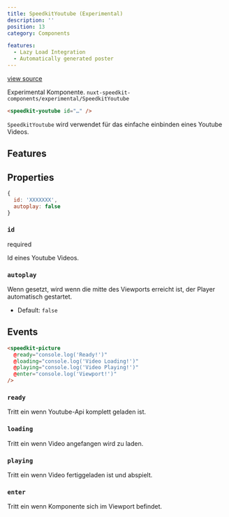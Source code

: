 ```yaml
---
title: SpeedkitYoutube (Experimental)
description: ''
position: 13
category: Components

features:
  - Lazy Load Integration
  - Automatically generated poster
---
```


[view source](https://github.com/GrabarzUndPartner/nuxt-speedkit/blob/main/lib/components/experimental/SpeedkitYoutube.vue)

<alert type="warning">Experimental Komponente. `nuxt-speedkit-components/experimental/SpeedkitYoutube`</alert>


```html
<speedkit-youtube id="…" />
```

`SpeedkitYoutube` wird verwendet für das einfache einbinden eines Youtube Videos.

## Features

<list :items="features"></list>

## Properties


```js
{
  id: 'XXXXXXX',
  autoplay: false
}
```

### `id`

<badge>required</badge>

Id eines Youtube Videos.


### `autoplay`

Wenn gesetzt, wird wenn die mitte des Viewports erreicht ist, der Player automatisch gestartet.

- Default: `false`

## Events

```html
<speedkit-picture 
  @ready="console.log('Ready!')" 
  @loading="console.log('Video Loading!')" 
  @playing="console.log('Video Playing!')" 
  @enter="console.log('Viewport!')" 
/>
```

### `ready`

Tritt ein wenn Youtube-Api komplett geladen ist.

### `loading`

Tritt ein wenn Video angefangen wird zu laden.

### `playing`

Tritt ein wenn Video fertiggeladen ist und abspielt.

### `enter`

Tritt ein wenn Komponente sich im Viewport befindet.



